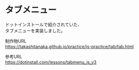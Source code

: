 # タブメニュー

ドットインストールで紹介されていた、  
タブメニューを実装しました。

制作物URL  
https://takashitanaka.github.io/practice/js-practice/tab/tab.html

参考URL  
https://dotinstall.com/lessons/tabmenu_js_v3

